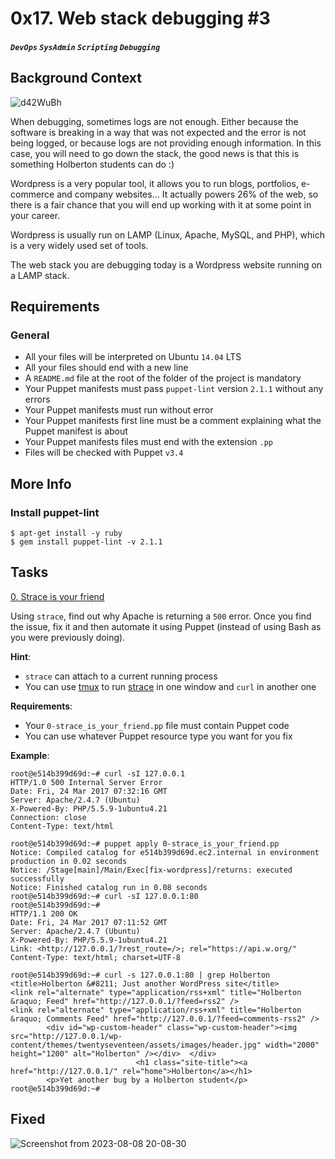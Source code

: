 # 0x17. Web stack debugging #3
##### `DevOps` `SysAdmin` `Scripting` `Debugging`

## Background Context

![d42WuBh](https://github.com/samuelselasi/alx-system_engineering-devops/assets/85158665/300383ac-e9b5-4b5a-8f42-808fc84ebc82)

When debugging, sometimes logs are not enough. Either because the software is breaking in a way that was not expected and the error is not being logged, or because logs are not providing enough information. In this case, you will need to go down the stack, the good news is that this is something Holberton students can do :)

Wordpress is a very popular tool, it allows you to run blogs, portfolios, e-commerce and company websites… It actually powers 26% of the web, so there is a fair chance that you will end up working with it at some point in your career.

Wordpress is usually run on LAMP (Linux, Apache, MySQL, and PHP), which is a very widely used set of tools.

The web stack you are debugging today is a Wordpress website running on a LAMP stack.

## Requirements
### General
* All your files will be interpreted on Ubuntu `14.04` LTS
* All your files should end with a new line
* A `README.md` file at the root of the folder of the project is mandatory
* Your Puppet manifests must pass `puppet-lint` version `2.1.1` without any errors
* Your Puppet manifests must run without error
* Your Puppet manifests first line must be a comment explaining what the Puppet manifest is about
* Your Puppet manifests files must end with the extension `.pp`
* Files will be checked with Puppet `v3.4`

## More Info
### Install puppet-lint
```
$ apt-get install -y ruby
$ gem install puppet-lint -v 2.1.1
```

## Tasks

[0. Strace is your friend](./0-strace_is_your_friend.pp)

Using `strace`, find out why Apache is returning a `500` error. Once you find the issue, fix it and then automate it using Puppet (instead of using Bash as you were previously doing).

**Hint**:

* `strace` can attach to a current running process
* You can use [tmux](https://www.hamvocke.com/blog/a-quick-and-easy-guide-to-tmux/) to run [strace](https://strace.io/) in one window and `curl` in another one

**Requirements**:

* Your `0-strace_is_your_friend.pp` file must contain Puppet code
* You can use whatever Puppet resource type you want for you fix

**Example**:
```
root@e514b399d69d:~# curl -sI 127.0.0.1
HTTP/1.0 500 Internal Server Error
Date: Fri, 24 Mar 2017 07:32:16 GMT
Server: Apache/2.4.7 (Ubuntu)
X-Powered-By: PHP/5.5.9-1ubuntu4.21
Connection: close
Content-Type: text/html

root@e514b399d69d:~# puppet apply 0-strace_is_your_friend.pp
Notice: Compiled catalog for e514b399d69d.ec2.internal in environment production in 0.02 seconds
Notice: /Stage[main]/Main/Exec[fix-wordpress]/returns: executed successfully
Notice: Finished catalog run in 0.08 seconds
root@e514b399d69d:~# curl -sI 127.0.0.1:80
root@e514b399d69d:~#
HTTP/1.1 200 OK
Date: Fri, 24 Mar 2017 07:11:52 GMT
Server: Apache/2.4.7 (Ubuntu)
X-Powered-By: PHP/5.5.9-1ubuntu4.21
Link: <http://127.0.0.1/?rest_route=/>; rel="https://api.w.org/"
Content-Type: text/html; charset=UTF-8

root@e514b399d69d:~# curl -s 127.0.0.1:80 | grep Holberton
<title>Holberton &#8211; Just another WordPress site</title>
<link rel="alternate" type="application/rss+xml" title="Holberton &raquo; Feed" href="http://127.0.0.1/?feed=rss2" />
<link rel="alternate" type="application/rss+xml" title="Holberton &raquo; Comments Feed" href="http://127.0.0.1/?feed=comments-rss2" />
        <div id="wp-custom-header" class="wp-custom-header"><img src="http://127.0.0.1/wp-content/themes/twentyseventeen/assets/images/header.jpg" width="2000" height="1200" alt="Holberton" /></div>  </div>
                            <h1 class="site-title"><a href="http://127.0.0.1/" rel="home">Holberton</a></h1>
        <p>Yet another bug by a Holberton student</p>
root@e514b399d69d:~#
```
## Fixed
![Screenshot from 2023-08-08 20-08-30](https://github.com/samuelselasi/alx-system_engineering-devops/assets/85158665/c0ef0a52-e188-4ae4-bafb-9dc61f6e2e19)
